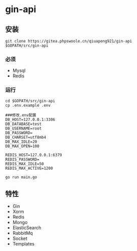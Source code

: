 # gin-api

## 安装
```
git clone https://gitea.phpswoole.cn/qiuapeng921/gin-api $GOPATH/src/gin-api
```

### 必须

- Mysql
- Redis

### 运行
```
cd $GOPATH/src/gin-api
cp .env.example .env

###修改.env配置
DB_HOST=127.0.0.1:3306
DB_DATABASE=test
DB_USERNAME=root
DB_PASSWORD=
DB_CHARSET=utf8mb4
DB_MAX_IDLE=20
DB_MAX_OPEN=100

REDIS_HOST=127.0.0.1:6379
REDIS_PASSWORD=
REDIS_MAX_IDLE=50
REDIS_MAX_ACTIVE=1200

go run main.go
```

## 特性
- Gin
- Xorm
- Redis
- Mongo
- ElasticSearch
- RabbitMq
- Socket
- Templates